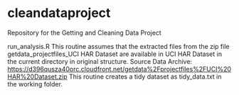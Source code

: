 cleandataproject
================

Repository for the Getting and Cleaning Data Project 

run_analysis.R
This routine assumes that the extracted files from the zip file getdata_projectfiles_UCI HAR Dataset are available in UCI HAR Dataset in the current directory in original structure.
Source Data Archive: https://d396qusza40orc.cloudfront.net/getdata%2Fprojectfiles%2FUCI%20HAR%20Dataset.zip
This routine creates a  tidy dataset as tidy_data.txt in the working folder.


